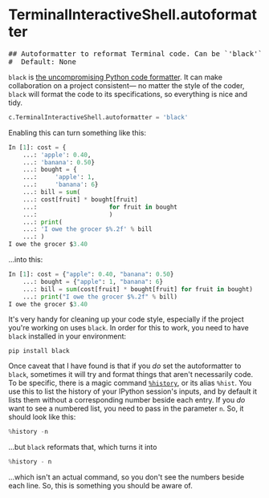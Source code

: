 # TerminalInteractiveShell.autoformatter

<pre class="output">
## Autoformatter to reformat Terminal code. Can be `'black'` or `None`
#  Default: None
</pre>

`black` is [the uncompromising Python code formatter](https://github.com/psf/black). It can make collaboration on a project consistent— no matter the style of the coder, `black` will format the code to its specifications, so everything is nice and tidy.

```python
c.TerminalInteractiveShell.autoformatter = 'black'
```

Enabling this can turn something like this:

```python
In [1]: cost = {
    ...: 'apple': 0.40,
    ...: 'banana': 0.50}
    ...: bought = {
    ...:     'apple': 1,
    ...:     'banana': 6}
    ...: bill = sum(
    ...: cost[fruit] * bought[fruit]
    ...:                    for fruit in bought
    ...:                    )
    ...: print(
    ...: 'I owe the grocer $%.2f' % bill
    ...: )
I owe the grocer $3.40
```

…into this:

```python
In [1]: cost = {"apple": 0.40, "banana": 0.50}
    ...: bought = {"apple": 1, "banana": 6}
    ...: bill = sum(cost[fruit] * bought[fruit] for fruit in bought)
    ...: print("I owe the grocer $%.2f" % bill)
I owe the grocer $3.40
```

It's very handy for cleaning up your code style, especially if the project you're working on uses `black`. In order for this to work, you need to have `black` installed in your environment:

```
pip install black
```

Once caveat that I have found is that if you *do* set the autoformatter to `black`, sometimes it will try and format things that aren't necessarily code. To be specific, there is a magic command [`%history`](../magic/history.md), or its alias `%hist`. You use this to list the history of your IPython session's inputs, and by default it lists them without a corresponding number beside each entry. If you *do* want to see a numbered list, you need to pass in the parameter `n`. So, it should look like this:

```python
%history -n
```

…but `black` reformats that, which turns it into

```python
%history - n
```

…which isn't an actual command, so you don't see the numbers beside each line. So, this is something you should be aware of.
